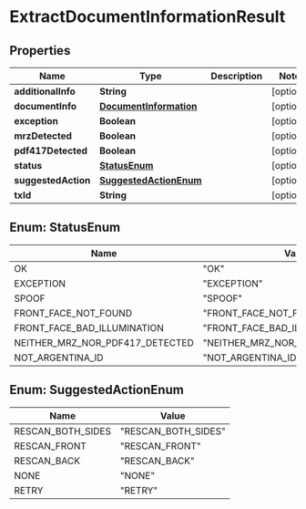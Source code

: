
# ExtractDocumentInformationResult

## Properties
Name | Type | Description | Notes
------------ | ------------- | ------------- | -------------
**additionalInfo** | **String** |  |  [optional]
**documentInfo** | [**DocumentInformation**](DocumentInformation.md) |  |  [optional]
**exception** | **Boolean** |  |  [optional]
**mrzDetected** | **Boolean** |  |  [optional]
**pdf417Detected** | **Boolean** |  |  [optional]
**status** | [**StatusEnum**](#StatusEnum) |  |  [optional]
**suggestedAction** | [**SuggestedActionEnum**](#SuggestedActionEnum) |  |  [optional]
**txId** | **String** |  |  [optional]


<a name="StatusEnum"></a>
## Enum: StatusEnum
Name | Value
---- | -----
OK | &quot;OK&quot;
EXCEPTION | &quot;EXCEPTION&quot;
SPOOF | &quot;SPOOF&quot;
FRONT_FACE_NOT_FOUND | &quot;FRONT_FACE_NOT_FOUND&quot;
FRONT_FACE_BAD_ILLUMINATION | &quot;FRONT_FACE_BAD_ILLUMINATION&quot;
NEITHER_MRZ_NOR_PDF417_DETECTED | &quot;NEITHER_MRZ_NOR_PDF417_DETECTED&quot;
NOT_ARGENTINA_ID | &quot;NOT_ARGENTINA_ID&quot;


<a name="SuggestedActionEnum"></a>
## Enum: SuggestedActionEnum
Name | Value
---- | -----
RESCAN_BOTH_SIDES | &quot;RESCAN_BOTH_SIDES&quot;
RESCAN_FRONT | &quot;RESCAN_FRONT&quot;
RESCAN_BACK | &quot;RESCAN_BACK&quot;
NONE | &quot;NONE&quot;
RETRY | &quot;RETRY&quot;



